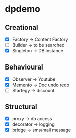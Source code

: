# dpdemo

## Creational 
- [x] Factory -> Content Factory  
- [ ] Builder -> to be searched  
- [x] Singleton -> DB instance

## Behavioural
- [x] Observer -> Youtube  
- [x] Memento -> Doc undo redo  
- [ ] Startegy -> discount

## Structural
- [x] proxy -> db access  
- [x] decorator -> logging  
- [x] bridge -> sms/mail message

